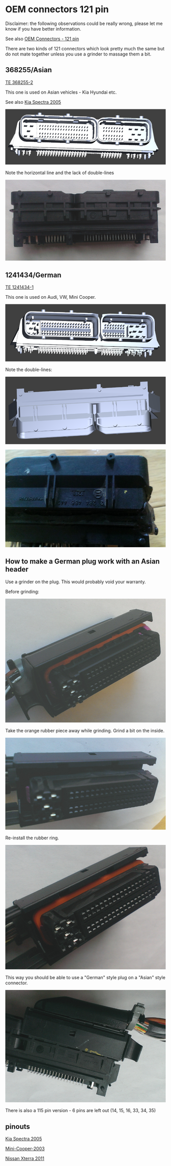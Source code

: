 # OEM connectors 121 pin

Disclaimer: the following observations could be really wrong, please let me know if you have better information.

See also [OEM Connectors - 121 pin](OEM-connectors#121-pin)

There are two kinds of 121 connectors which look pretty much the same but do not mate together unless you use a grinder to massage them a bit.

## 368255/Asian

[TE 368255-2](http://www.te.com/catalog/pn/en/368255-2)

This one is used on Asian vehicles - Kia Hyundai etc.

See also [Kia Spectra 2005](/Vehicles/Kia-Spectra-2005)

![368255 Asian render](/Hardware/connectors/368255_render.png)

Note the horizontal line and the lack of double-lines

![368255 Asian Top Photo](/Hardware/connectors/368255_top.jpg)

## 1241434/German

[TE 1241434-1](http://www.te.com/catalog/pn/en/1241434-1)

This one is used on Audi, VW, Mini Cooper.

![1241434 German render](/Hardware/connectors/1241434_render.png)

Note the double-lines:

![1241434 German render Top](/Hardware/connectors/1241434_render_top.png)

![1241434 German Top Photo](/Hardware/connectors/1241434_top.jpg)

## How to make a German plug work with an Asian header

Use a grinder on the plug. This would probably void your warranty.

Before grinding:

![Before Shaving](/Hardware/connectors/before_shaving.jpg)

Take the orange rubber piece away while grinding. Grind a bit on the inside.

![After Shaving](/Hardware/connectors/after_shaving.jpg)

Re-install the rubber ring.

![After Shaving With Gasket](/Hardware/connectors/after_shaving_2.jpg)

This way you should be able to use a "German" style plug on a "Asian" style connector.

![Final Result](/Hardware/connectors/final_result.jpg)

There is also a 115 pin version - 6 pins are left out (14, 15, 16, 33, 34, 35)

## pinouts

[Kia Spectra 2005](/Vehicles/Kia-Spectra-2005)

[Mini-Cooper-2003](/Vehicles/Mini-Cooper-2003)

[Nissan Xterra 2011](/Vehicles/Nissan-Xterra-2011)
